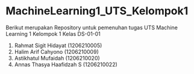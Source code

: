 # MachineLearning1_UTS_Kelompok1

Berikut merupakan Repository untuk pemenuhan tugas UTS Machine Learning 1 Kelompok 1 Kelas DS-01-01
1. Rahmat Sigit Hidayat (1206210005)
2. Halim Arif Cahyono (1206210009)
3. Astikhatul Mufaidah (1206210020)
4. Annas Thasya Haafidzah S (1206210022)
